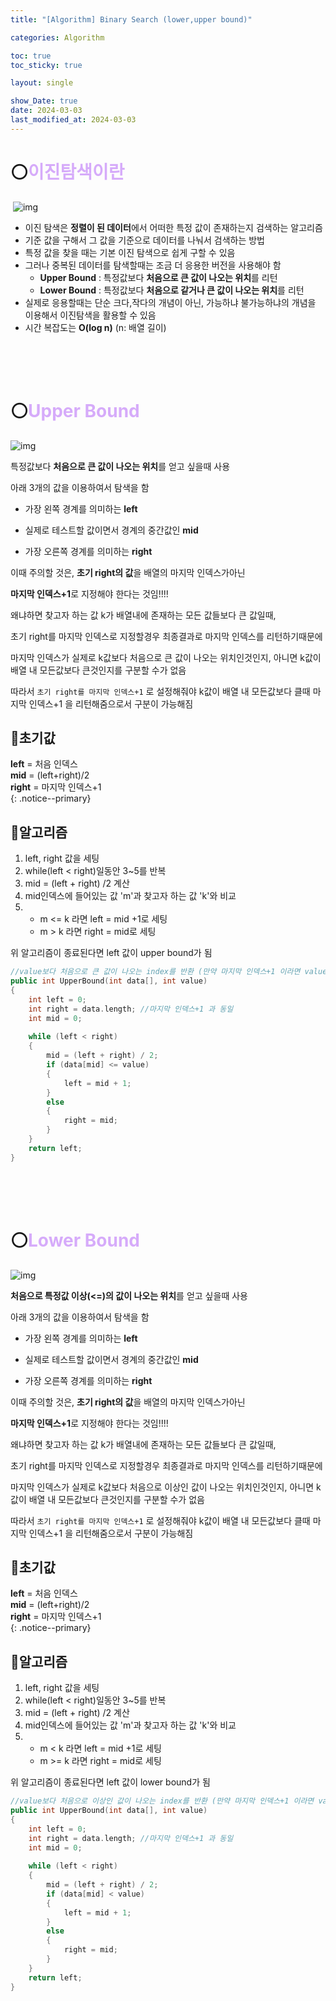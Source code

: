 ```yaml
---
title: "[Algorithm] Binary Search (lower,upper bound)"

categories: Algorithm

toc: true
toc_sticky: true

layout: single

show_Date: true
date: 2024-03-03
last_modified_at: 2024-03-03
---
```


# ⚪<span style="color: #D6ABFA;">이진탐색이란</span>

​	![img](../../assets/images/2024-03-03-BinarySearchUpperLowerBound/img.png)

- 이진 탐색은 **정렬이 된 데이터**에서 어떠한 특정 값이 존재하는지 검색하는 알고리즘
- 기준 값을 구해서 그 값을 기준으로 데이터를 나눠서 검색하는 방법
- 특정 값을 찾을 때는 기본 이진 탐색으로 쉽게 구할 수 있음
- 그러나 중복된 데이터를 탐색할때는 조금 더 응용한 버전을 사용해야 함
  - **Upper Bound** : 특정값보다 **처음으로 큰 값이 나오는 위치**를 리턴
  - **Lower Bound** : 특정값보다 **처음으로 같거나 큰 값이 나오는 위치**를 리턴
- 실제로 응용할때는 단순 크다,작다의 개념이 아닌, 가능하냐 불가능하냐의 개념을 이용해서 이진탐색을 활용할 수 있음
- 시간 복잡도는 **O(log n)**  (n: 배열 길이)

<br>

<br>

<br>

# ⚪<span style="color: #D6ABFA;">Upper Bound</span>

![img](../../assets/images/2024-03-03-BinarySearchUpperLowerBound/img.png)

특정값보다 **처음으로 큰 값이 나오는 위치**를 얻고 싶을때 사용

아래 3개의 값을 이용하여서 탐색을 함

- 가장 왼쪽 경계를 의미하는 **left**

- 실제로 테스트할 값이면서 경계의 중간값인 **mid**

- 가장 오른쪽 경계를 의미하는 **right**

이때 주의할 것은, **초기 right의 값**을 배열의 마지막 인덱스가아닌

**마지막 인덱스+1**로 지정해야 한다는 것임!!!!

왜냐하면 찾고자 하는 값 k가 배열내에 존재하는 모든 값들보다 큰 값일때,

초기 right를 마지막 인덱스로 지정할경우 최종결과로 마지막 인덱스를 리턴하기때문에

마지막 인덱스가 실제로 k값보다 처음으로 큰 값이 나오는 위치인것인지, 아니면 k값이 배열 내 모든값보다 큰것인지를 구분할 수가 없음

따라서 ```초기 right를 마지막 인덱스+1``` 로 설정해줘야 k값이 배열 내 모든값보다 클때 마지막 인덱스+1 을 리턴해줌으로서 구분이 가능해짐

## 🔹초기값


**left** = 처음 인덱스  
**mid** = (left+right)/2  
**right** = 마지막 인덱스+1  
{: .notice--primary}

## 🔹알고리즘

1. left, right 값을 세팅
2. while(left < right)일동안 3~5를 반복
3. mid = (left + right) /2 계산
4. mid인덱스에 들어있는 값 'm'과 찾고자 하는 값 'k'와 비교
5. - m <= k 라면 left = mid +1로 세팅
   - m > k 라면 right = mid로 세팅

위 알고리즘이 종료된다면 left 값이 upper bound가 됨

```c++
//value보다 처음으로 큰 값이 나오는 index를 반환 (만약 마지막 인덱스+1 이라면 value보다 큰 값이 없다는 것)
public int UpperBound(int data[], int value) 
{
    int left = 0;
    int right = data.length; //마지막 인덱스+1 과 동일
    int mid = 0;
    
    while (left < right) 
    {
        mid = (left + right) / 2;
        if (data[mid] <= value) 
        {
            left = mid + 1;
        } 
        else 
        {
            right = mid;
        }
    }
    return left;
}
```

<br>

<br>

<br>

# ⚪<span style="color: #D6ABFA;">Lower Bound</span>

![img](../../assets/images/2024-03-03-BinarySearchUpperLowerBound/img.png)

 **처음으로 특정값 이상(<=)의 값이 나오는 위치**를 얻고 싶을때 사용

아래 3개의 값을 이용하여서 탐색을 함

- 가장 왼쪽 경계를 의미하는 **left**

- 실제로 테스트할 값이면서 경계의 중간값인 **mid**

- 가장 오른쪽 경계를 의미하는 **right**

이때 주의할 것은, **초기 right의 값**을 배열의 마지막 인덱스가아닌

**마지막 인덱스+1**로 지정해야 한다는 것임!!!!

왜냐하면 찾고자 하는 값 k가 배열내에 존재하는 모든 값들보다 큰 값일때,

초기 right를 마지막 인덱스로 지정할경우 최종결과로 마지막 인덱스를 리턴하기때문에

마지막 인덱스가 실제로 k값보다 처음으로 이상인 값이 나오는 위치인것인지, 아니면 k값이 배열 내 모든값보다 큰것인지를 구분할 수가 없음

따라서 ```초기 right를 마지막 인덱스+1``` 로 설정해줘야 k값이 배열 내 모든값보다 클때 마지막 인덱스+1 을 리턴해줌으로서 구분이 가능해짐

## 🔹초기값

**left** = 처음 인덱스  
**mid** = (left+right)/2  
**right** = 마지막 인덱스+1  
{: .notice--primary}

## 🔹알고리즘

1. left, right 값을 세팅
2. while(left < right)일동안 3~5를 반복
3. mid = (left + right) /2 계산
4. mid인덱스에 들어있는 값 'm'과 찾고자 하는 값 'k'와 비교
5. - m < k 라면 left = mid +1로 세팅
   - m >= k 라면 right = mid로 세팅

위 알고리즘이 종료된다면 left 값이 lower bound가 됨

```c++
//value보다 처음으로 이상인 값이 나오는 index를 반환 (만약 마지막 인덱스+1 이라면 value이상인 값이 없다는 것)
public int UpperBound(int data[], int value) 
{
    int left = 0;
    int right = data.length; //마지막 인덱스+1 과 동일
    int mid = 0;
    
    while (left < right) 
    {
        mid = (left + right) / 2;
        if (data[mid] < value) 
        {
            left = mid + 1;
        } 
        else 
        {
            right = mid;
        }
    }
    return left;
}
```

